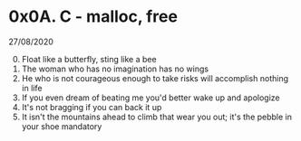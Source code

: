 # 0x0A. C - malloc, free

27/08/2020

0. Float like a butterfly, sting like a bee
1. The woman who has no imagination has no wings
2. He who is not courageous enough to take risks will accomplish nothing in life
3. If you even dream of beating me you'd better wake up and apologize 
4. It's not bragging if you can back it up
5. It isn't the mountains ahead to climb that wear you out; it's the pebble in your shoe mandatory 
